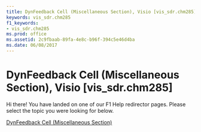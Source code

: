 ```yaml
---
title: DynFeedback Cell (Miscellaneous Section), Visio [vis_sdr.chm285]
keywords: vis_sdr.chm285
f1_keywords:
- vis_sdr.chm285
ms.prod: office
ms.assetid: 2c9fbaab-89fa-4e8c-b96f-394c5e46d4ba
ms.date: 06/08/2017
---
```



# DynFeedback Cell (Miscellaneous Section), Visio [vis_sdr.chm285]

Hi there! You have landed on one of our F1 Help redirector pages. Please select the topic you were looking for below.

[DynFeedback Cell (Miscellaneous Section)](http://msdn.microsoft.com/library/44017319-7146-3431-e476-fbb1a40341ca%28Office.15%29.aspx)

